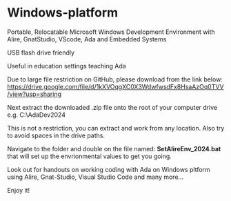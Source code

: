 # Windows-platform
Portable, Relocatable Microsoft Windows Development Environment with Alire, GnatStudio, VScode, Ada and Embedded Systems

USB flash drive friendly

Useful in education settings teaching Ada

Due to large file restriction on GitHub, please download from the link below:
https://drive.google.com/file/d/1kXVOqgXC0X3WdwfwsdFx8HsaAzOq0TVV/view?usp=sharing

Next extract the downloaded .zip file onto the root of your computer drive e.g. C:\AdaDev2024

This is not a restriction, you can extract and work from any location. Also try to avoid spaces in the drive paths.

Navigate to the folder and double on the file named:  **SetAlireEnv_2024.bat**   that will set up the envrionmental values to get you going.

Look out for handouts on working coding with Ada on Windows pltform using Alire, Gnat-Studio, Visual Studio Code and many more...

Enjoy it!

